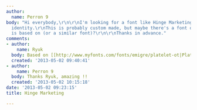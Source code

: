 ```yaml
---
author:
  name: Perron 9
body: "Hi everybody,\r\n\r\nI'm looking for a font like Hinge Marketing used in their
  identity.\r\nThis is probably custom made, but maybe there's a font on which this
  is based on (or a similar font)?\r\n\r\nThanks in advance."
comments:
- author:
    name: Ryuk
  body: Based on [[http://www.myfonts.com/fonts/emigre/platelet-ot|Platelet]]
  created: '2013-05-02 09:40:41'
- author:
    name: Perron 9
  body: Thanks Ryuk, amazing !!
  created: '2013-05-02 10:15:18'
date: '2013-05-02 09:23:15'
title: Hinge Marketing

---
```

